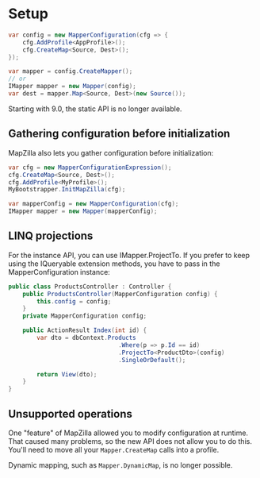 # Setup

```c#
var config = new MapperConfiguration(cfg => {
    cfg.AddProfile<AppProfile>();
    cfg.CreateMap<Source, Dest>();
});

var mapper = config.CreateMapper();
// or
IMapper mapper = new Mapper(config);
var dest = mapper.Map<Source, Dest>(new Source());
```
Starting with 9.0, the static API is no longer available.

## Gathering configuration before initialization

MapZilla also lets you gather configuration before initialization:

```c#
var cfg = new MapperConfigurationExpression();
cfg.CreateMap<Source, Dest>();
cfg.AddProfile<MyProfile>();
MyBootstrapper.InitMapZilla(cfg);

var mapperConfig = new MapperConfiguration(cfg);
IMapper mapper = new Mapper(mapperConfig);

```

## LINQ projections

For the instance API, you can use IMapper.ProjectTo. If you prefer to keep using the IQueryable extension methods, you have to pass in the MapperConfiguration instance:

```c#
public class ProductsController : Controller {
    public ProductsController(MapperConfiguration config) {
        this.config = config;
    }
    private MapperConfiguration config;

    public ActionResult Index(int id) {
        var dto = dbContext.Products
                               .Where(p => p.Id == id)
                               .ProjectTo<ProductDto>(config)
                               .SingleOrDefault();

        return View(dto);
    }    
}
```

## Unsupported operations

One "feature" of MapZilla allowed you to modify configuration at runtime. That caused many problems, so the new API does not allow you to do this. You'll need to move all your `Mapper.CreateMap` calls into a profile.

Dynamic mapping, such as `Mapper.DynamicMap`, is no longer possible.
